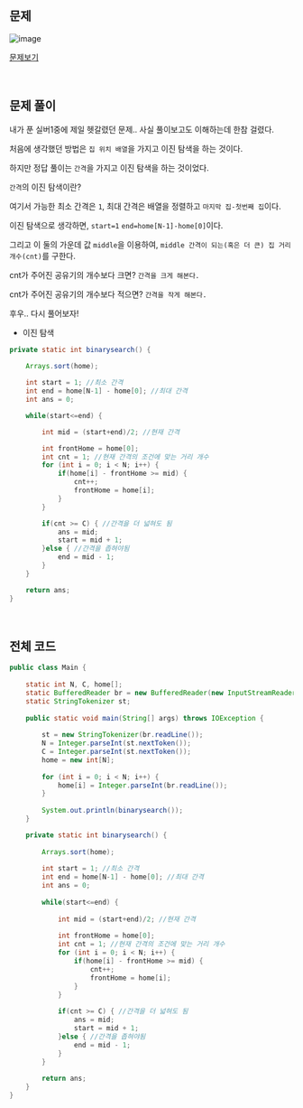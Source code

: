 ## 문제

![image](https://user-images.githubusercontent.com/62600984/125166732-eae49800-e1d7-11eb-8f33-533254e5cd8e.png)

[문제보기](https://www.acmicpc.net/problem/2110)

<br>

## 문제 풀이

내가 푼 실버1중에 제일 헷갈렸던 문제.. 사실 풀이보고도 이해하는데 한참 걸렸다.

처음에 생각했던 방법은 `집 위치 배열`을 가지고 이진 탐색을 하는 것이다.

하지만 정답 풀이는 `간격`을 가지고 이진 탐색을 하는 것이었다.

`간격`의 이진 탐색이란?

여기서 가능한 최소 간격은 `1`, 최대 간격은 배열을 정렬하고 `마지막 집-첫번째 집`이다.

이진 탐색으로 생각하면, `start=1` `end=home[N-1]-home[0]`이다.

그리고 이 둘의 가운데 값 `middle`을 이용하여, `middle 간격이 되는(혹은 더 큰) 집 거리 개수(cnt)`를 구한다.

cnt가 주어진 공유기의 개수보다 크면? `간격을 크게 해본다.`

cnt가 주어진 공유기의 개수보다 적으면? `간격을 작게 해본다.`

후우.. 다시 풀어보자!

- 이진 탐색

```java
private static int binarysearch() {
		
	Arrays.sort(home);

	int start = 1; //최소 간격
	int end = home[N-1] - home[0]; //최대 간격
	int ans = 0;

	while(start<=end) {

		int mid = (start+end)/2; //현재 간격

		int frontHome = home[0];
		int cnt = 1; //현재 간격의 조건에 맞는 거리 개수
		for (int i = 0; i < N; i++) {
			if(home[i] - frontHome >= mid) {
				cnt++;
				frontHome = home[i];
			}
		}

		if(cnt >= C) { //간격을 더 넓혀도 됨
			ans = mid;
			start = mid + 1;
		}else { //간격을 좁혀야됨
			end = mid - 1;
		}
	}

	return ans;
}
```

<br>

## 전체 코드

```java
public class Main {
	
	static int N, C, home[];
	static BufferedReader br = new BufferedReader(new InputStreamReader(System.in));
	static StringTokenizer st;
	
	public static void main(String[] args) throws IOException {
		
		st = new StringTokenizer(br.readLine());
		N = Integer.parseInt(st.nextToken());
		C = Integer.parseInt(st.nextToken());
		home = new int[N];
		
		for (int i = 0; i < N; i++) {
			home[i] = Integer.parseInt(br.readLine());
		}
		
		System.out.println(binarysearch());
	}

	private static int binarysearch() {
		
		Arrays.sort(home);
		
		int start = 1; //최소 간격
		int end = home[N-1] - home[0]; //최대 간격
		int ans = 0;
		
		while(start<=end) {
			
			int mid = (start+end)/2; //현재 간격
			
			int frontHome = home[0];
			int cnt = 1; //현재 간격의 조건에 맞는 거리 개수
			for (int i = 0; i < N; i++) {
				if(home[i] - frontHome >= mid) {
					cnt++;
					frontHome = home[i];
				}
			}
			
			if(cnt >= C) { //간격을 더 넓혀도 됨
				ans = mid;
				start = mid + 1;
			}else { //간격을 좁혀야됨
				end = mid - 1;
			}
		}
		
		return ans;
	}
}


```
